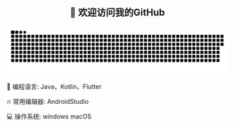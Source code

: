 <h2 align="center">👋 欢迎访问我的GitHub</h2>


 
![](https://raw.githubusercontent.com/Achuan-2/Achuan-2/main/assets/github-contribution-grid-snake.svg)

💬 编程语言: 
Java，Kotlin，Flutter

🔥 常用编辑器: 
AndroidStudio 

💻 操作系统: 
windows macOS





